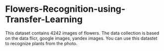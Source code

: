 # Flowers-Recognition-using-Transfer-Learning
This dataset contains 4242 images of flowers. The data collection is based on the data flicr, google images, yandex images. You can use this datastet to recognize plants from the photo.
